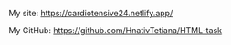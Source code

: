 My site: https://cardiotensive24.netlify.app/

My GitHub: https://github.com/HnativTetiana/HTML-task